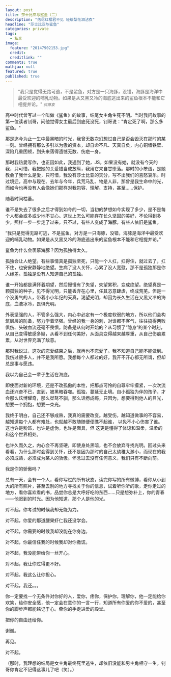 ```yaml
---
layout: post
title: 莎士比亚与鲨鱼（二）
description: "落尽红樱君不见 轻绘梨花泪沾衣"
headline: "莎士比亚与鲨鱼"
categories: private
tags: 
  - 私享
image: 
  feature: "20147902153.jpg"
  credit: 
  creditlink: ""
comments: true
mathjax: null
featured: true
published: true
---
```

>&quot;我只是觉得无路可逃，不是鲨鱼，对方是一只海豚，没错，海豚是海洋中最受欢迎的哺乳动物。如果是从又黑又冷的海底逃出来的鲨鱼根本不能和它相提并论。&quot;
><small><cite title="灰原哀">灰原哀</cite></small>


高中时代曾写过一个叫做《鲨鱼》的故事，结尾女主角生死不明。当时我问故事的第一位读者钊哥，问他觉得女主最后到底死没死，钊哥说："肯定死了啊，那么多鲨鱼。"

那是迄今为止一生中最黑暗的时光，我曾无数次幻想过自己是否会毁灭在那时的某一刻。曾经拥有那么多引以为傲的资本，却自命不凡、天真自负，内心铜墙铁壁、深陷几重困顿，到头来落得遗憾无数、伤疤一身。

那时我热愛写作，也正因如此，我遇到了她，JS，如果没有她，就没有今天的我，只可惜，我把她的关愛错当成放纵，我用它来自甘堕落。那时的小笨蛋，是她教会了我什么是愛，只可惜，我没有莎士比亚的天分，写不出我们的喜怒哀乐。时过境迁，高中与现在、去年与今年，兵荒马乱、物是人非，那曾是我生命中的光，而如今也再没有人会像她们那样对我包容、理解、支持，甚至……保护。

随着时间枯萎。

谁不是失去了很多之后才得到如今的一切，当初的梦想如今实现了多少，是不是每个人都会或多或少地不甘心。这世上怎么可能存在长久坚固的美好，不论得到多少，照样一步一步走了过来，只不过，有些人变成了海豚，有些人依旧是鲨鱼。

“我只是觉得无路可逃，不是鲨鱼，对方是一只海豚，没错，海豚是海洋中最受欢迎的哺乳动物。如果是从又黑又冷的海底逃出来的鲨鱼根本不能和它相提并论。”

鲨鱼为什么会羡慕海豚？因为孤独得太久。

孤独会让人绝望。有些事情真是孤独至死，只能一个人扛，扛得住，就过去了，扛不住，也安安静静地绝望。生病了没人关怀，心累了没人宽慰，那不是孤独那是你人缘差。孤独是没有人知道自己的孤独。

谁一开始都是满怀着期望，然后慢慢有了失望，失望累积，变成绝望。绝望真是一颗孤独的种子，见不得光明，只能丢弃在心里，任其恣意肆虐，终成荒芜。但是一个没勇气的人，带着小小年纪的天真，渴望光明，却因为长久生活在又黑又冷的海底，血液冰冷，畏惧光明。

外表坚强的人，不管多么强大，内心中必定有一个极度软弱的地方，所以他们会构筑层层的防备，努力学着坚强。曾经的我一身的刺，对谁都不客气，往往搞得两败俱伤、头破血流还毫不畏惧。防备是从何时开始的？从习惯了“隐身”的某个时刻，从自己变得敏感多疑，从看不到任何美好，从面具变得越来越厚重，从自己伤痕累累，从对世界充满了敌意。

那时我说过，这次的恋愛结束之后，就再也不恋愛了。我不知道自己能不能做到。我伤过很多人，并不是我所愿。我想每个人都过的好，我开不开心都无所谓，但却总是事与愿违。

我以为自己会一辈子生活在海底。

即使面对新的环境，还是不改孤傲的本性，把那点可怜的自尊牢牢攥紧，一次次流血还兴奋不已，直到，被黑暗吞噬。孤独，蔓延无止境。自小孤独为伴的孩子，才会那么炫博耀奇，那么桀骜不驯，那么话痨成瘾，只因为，想要得到他人的目光，想要一个拥抱，想要一束光。

我终于明白，自己还不够成熟，我真的需要改变。越受伤，越知道做事的不容易，越知道每个人都有难处，也就越不敢随随便便瞧不起谁， 以免不小心伤害了谁。这也许是粉饰，也许是虚伪，也许是面具，但 这更是懂得了体谅和温柔，温柔的和这个世界相处。

也许久而久之，内心会不再坚硬，即使身处黑暗，也不会放弃寻找光明。回过头来看看，为什么那时会得到关怀，还不是因为那时的自己太幼稚太渺小，而现在的我必须成熟，必须成为某人的骄傲。怀念过去没有任何意义，我们只有不断向前。

我是你的骄傲吗？

总有一天，会有一个人，看你写过的所有状态，读完你写的所有微博，看你从小到大的所有照片，甚至去别的地方寻找关于你的信息，试着听你听的歌，走你走过的地方，看你喜欢看的书，品尝你总是大呼好吃的东西……只是想弥补上，你的青春——他迟到的时光。因为他知道，那个人是他的光。

对不起，你考试的时候我却无能为力。

对不起，你爱的那道腰果虾仁我还没学会。

对不起，你需要的时候我却没能在你身边。

对不起，你最信任我的时候我却对你撒谎。

对不起，我没能带给你一丝开心。

对不起，我让你过得更不好。

对不起，我这么让你担心。

对不起，我还。。。

你一定要找一个无条件对你好的人，爱你，疼你，保护你，理解你，他一定能给你欢笑，给你安全感，他一定会在意你的一言一行，知道所有你爱的你不爱的，甚至你的脚步声都能铭记于心。牵你的手走进爱的殿堂。

把你的自由还给你。

谢谢。

再见。

对不起。

（那时，我理想的结局是女主角最终死里逃生，却依旧没能和男主角相守一生。钊哥你肯定不记得这事儿了吧（笑）。）


